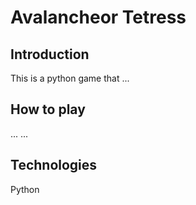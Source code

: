 # Avalancheor Tetress

## Introduction

This is a python game that ...

## How to play

... ...

## Technologies

Python

